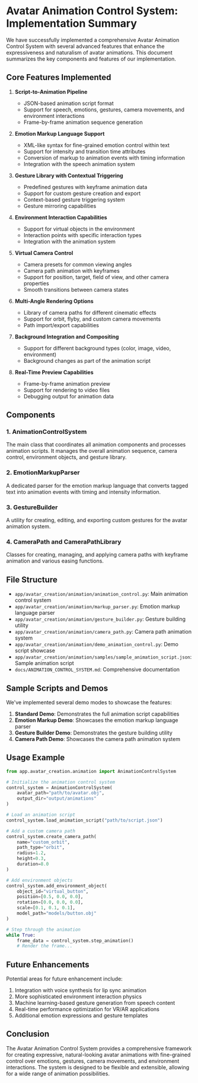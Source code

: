 # Avatar Animation Control System: Implementation Summary

We have successfully implemented a comprehensive Avatar Animation Control System with several advanced features that enhance the expressiveness and naturalism of avatar animations. This document summarizes the key components and features of our implementation.

## Core Features Implemented

1. **Script-to-Animation Pipeline**
   - JSON-based animation script format
   - Support for speech, emotions, gestures, camera movements, and environment interactions
   - Frame-by-frame animation sequence generation

2. **Emotion Markup Language Support**
   - XML-like syntax for fine-grained emotion control within text
   - Support for intensity and transition time attributes
   - Conversion of markup to animation events with timing information
   - Integration with the speech animation system

3. **Gesture Library with Contextual Triggering**
   - Predefined gestures with keyframe animation data
   - Support for custom gesture creation and export
   - Context-based gesture triggering system
   - Gesture mirroring capabilities

4. **Environment Interaction Capabilities**
   - Support for virtual objects in the environment
   - Interaction points with specific interaction types
   - Integration with the animation system

5. **Virtual Camera Control**
   - Camera presets for common viewing angles
   - Camera path animation with keyframes
   - Support for position, target, field of view, and other camera properties
   - Smooth transitions between camera states

6. **Multi-Angle Rendering Options**
   - Library of camera paths for different cinematic effects
   - Support for orbit, flyby, and custom camera movements
   - Path import/export capabilities

7. **Background Integration and Compositing**
   - Support for different background types (color, image, video, environment)
   - Background changes as part of the animation script

8. **Real-Time Preview Capabilities**
   - Frame-by-frame animation preview
   - Support for rendering to video files
   - Debugging output for animation data

## Components

### 1. AnimationControlSystem
The main class that coordinates all animation components and processes animation scripts. It manages the overall animation sequence, camera control, environment objects, and gesture library.

### 2. EmotionMarkupParser
A dedicated parser for the emotion markup language that converts tagged text into animation events with timing and intensity information.

### 3. GestureBuilder
A utility for creating, editing, and exporting custom gestures for the avatar animation system.

### 4. CameraPath and CameraPathLibrary
Classes for creating, managing, and applying camera paths with keyframe animation and various easing functions.

## File Structure

- `app/avatar_creation/animation/animation_control.py`: Main animation control system
- `app/avatar_creation/animation/markup_parser.py`: Emotion markup language parser
- `app/avatar_creation/animation/gesture_builder.py`: Gesture building utility
- `app/avatar_creation/animation/camera_path.py`: Camera path animation system
- `app/avatar_creation/animation/demo_animation_control.py`: Demo script showcase
- `app/avatar_creation/animation/samples/sample_animation_script.json`: Sample animation script
- `docs/ANIMATION_CONTROL_SYSTEM.md`: Comprehensive documentation

## Sample Scripts and Demos

We've implemented several demo modes to showcase the features:

1. **Standard Demo**: Demonstrates the full animation script capabilities
2. **Emotion Markup Demo**: Showcases the emotion markup language parser
3. **Gesture Builder Demo**: Demonstrates the gesture building utility
4. **Camera Path Demo**: Showcases the camera path animation system

## Usage Example

```python
from app.avatar_creation.animation import AnimationControlSystem

# Initialize the animation control system
control_system = AnimationControlSystem(
    avatar_path="path/to/avatar.obj",
    output_dir="output/animations"
)

# Load an animation script
control_system.load_animation_script("path/to/script.json")

# Add a custom camera path
control_system.create_camera_path(
    name="custom_orbit",
    path_type="orbit",
    radius=1.2,
    height=0.3,
    duration=8.0
)

# Add environment objects
control_system.add_environment_object(
    object_id="virtual_button",
    position=[0.5, 0.0, 0.0],
    rotation=[0.0, 0.0, 0.0],
    scale=[0.1, 0.1, 0.1],
    model_path="models/button.obj"
)

# Step through the animation
while True:
    frame_data = control_system.step_animation()
    # Render the frame...
```

## Future Enhancements

Potential areas for future enhancement include:

1. Integration with voice synthesis for lip sync animation
2. More sophisticated environment interaction physics
3. Machine learning-based gesture generation from speech content
4. Real-time performance optimization for VR/AR applications
5. Additional emotion expressions and gesture templates

## Conclusion

The Avatar Animation Control System provides a comprehensive framework for creating expressive, natural-looking avatar animations with fine-grained control over emotions, gestures, camera movements, and environment interactions. The system is designed to be flexible and extensible, allowing for a wide range of animation possibilities. 